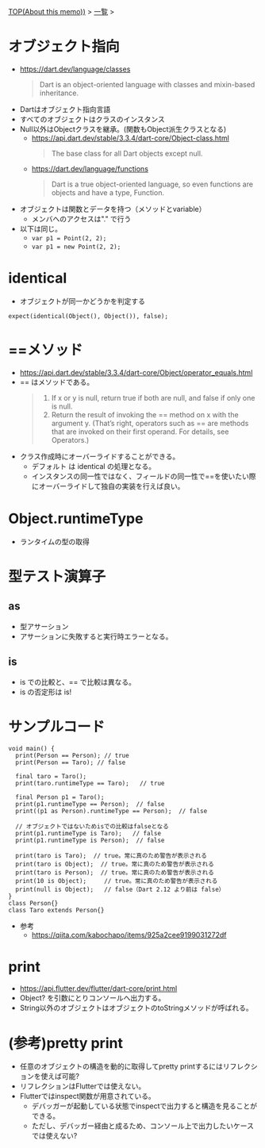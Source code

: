 [TOP(About this memo))](../README.md) > [一覧](./README.md) >


# オブジェクト指向
* https://dart.dev/language/classes
  > Dart is an object-oriented language with classes and mixin-based inheritance. 
* Dartはオブジェクト指向言語
* すべてのオブジェクトはクラスのインスタンス
* Null以外はObjectクラスを継承。(関数もObject派生クラスとなる)
  * https://api.dart.dev/stable/3.3.4/dart-core/Object-class.html
    > The base class for all Dart objects except null.  
  * https://dart.dev/language/functions
    > Dart is a true object-oriented language, so even functions are objects and have a type, Function.
* オブジェクトは関数とデータを持つ（メソッドとvariable）
  * メンバへのアクセスは"." で行う
* 以下は同じ。
    * `var p1 = Point(2, 2);`
    * `var p1 = new Point(2, 2);`


# identical
* オブジェクトが同一かどうかを判定する
```
expect(identical(Object(), Object()), false);
```

# ==メソッド
* https://api.dart.dev/stable/3.3.4/dart-core/Object/operator_equals.html
* == はメソッドである。
  > 1. If x or y is null, return true if both are null, and false if only one is null.
  > 2. Return the result of invoking the == method on x with the argument y. (That’s right, operators such as == are methods that are invoked on their first operand. For details, see Operators.)
* クラス作成時にオーバーライドすることができる。
  * デフォルト は identical の処理となる。
  * インスタンスの同一性ではなく、フィールドの同一性で==を使いたい際にオーバーライドして独自の実装を行えば良い。


# Object.runtimeType
* ランタイムの型の取得


# 型テスト演算子
## as
* 型アサーション
* アサーションに失敗すると実行時エラーとなる。
## is
* is での比較と、== で比較は異なる。
* is の否定形は is! 


# サンプルコード
```
void main() {
  print(Person == Person); // true
  print(Person == Taro); // false

  final taro = Taro();
  print(taro.runtimeType == Taro);   // true

  final Person p1 = Taro();
  print(p1.runtimeType == Person);  // false
  print((p1 as Person).runtimeType == Person);  // false

  // オブジェクトではないためisでの比較はfalseとなる
  print(p1.runtimeType is Taro);   // false
  print(p1.runtimeType is Person);  // false

  print(taro is Taro);  // true。常に真のため警告が表示される
  print(taro is Object);  // true。常に真のため警告が表示される
  print(taro is Person);  // true。常に真のため警告が表示される
  print(10 is Object);     // true。常に真のため警告が表示される
  print(null is Object);   // false（Dart 2.12 より前は false）
}
class Person{}
class Taro extends Person{}
```
* 参考
  * https://qiita.com/kabochapo/items/925a2cee9199031272df


# print
* https://api.flutter.dev/flutter/dart-core/print.html
* Object? を引数にとりコンソールへ出力する。
* String以外のオブジェクトはオブジェクトのtoStringメソッドが呼ばれる。

# (参考)pretty print
* 任意のオブジェクトの構造を動的に取得してpretty printするにはリフレクションを使えば可能?
* リフレクションはFlutterでは使えない。
* Flutterではinspect関数が用意されている。
    * デバッガーが起動している状態でinspectで出力すると構造を見ることができる。
    * ただし、デバッガー経由と成るため、コンソール上で出力したいケースでは使えない?









